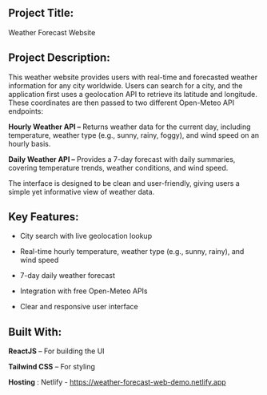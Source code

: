 ## Project Title:

Weather Forecast Website

## Project Description:

This weather website provides users with real-time and forecasted weather information for any city worldwide. Users can search for a city, and the application first uses a geolocation API to retrieve its latitude and longitude. These coordinates are then passed to two different Open-Meteo API endpoints:

**Hourly Weather API –** Returns weather data for the current day, including temperature, weather type (e.g., sunny, rainy, foggy), and wind speed on an hourly basis.

**Daily Weather API –** Provides a 7-day forecast with daily summaries, covering temperature trends, weather conditions, and wind speed.

The interface is designed to be clean and user-friendly, giving users a simple yet informative view of weather data.

## Key Features:

- City search with live geolocation lookup

- Real-time hourly temperature, weather type (e.g., sunny, rainy), and wind speed

- 7-day daily weather forecast

- Integration with free Open-Meteo APIs

- Clear and responsive user interface

## Built With:

**ReactJS** – For building the UI

**Tailwind CSS** – For styling

**Hosting** : Netlify - https://weather-forecast-web-demo.netlify.app

